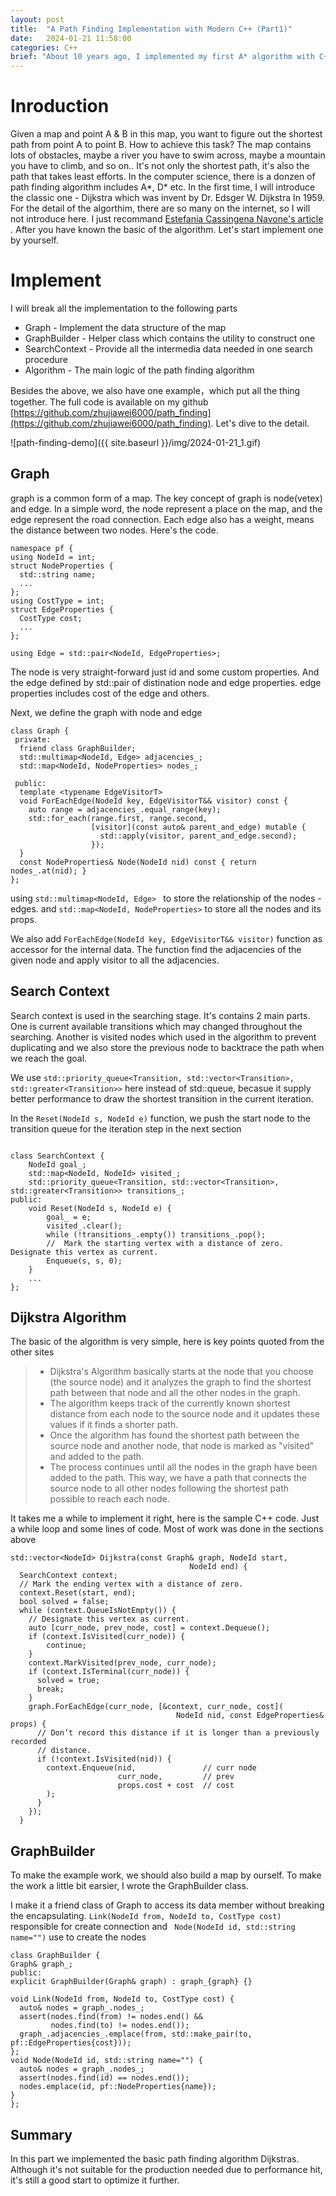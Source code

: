 ```yaml
---
layout: post
title:  "A Path Finding Implementation with Modern C++ (Part1)"
date:   2024-01-21 11:58:00
categories: C++
brief: "About 10 years ago, I implemented my first A* algorithm with C++98 version. Inspiring by Brian Cairl CppCon23 Presentation I try to implement one by myself in modern C++ fashion at my best. Enjoying.."
---
```


# Inroduction
Given a map and point A & B in this map, you want to figure out the shortest path from point A to point B. How to achieve this task? The map contains lots of obstacles, maybe a river you have to swim across, maybe a mountain you have to climb, and so on.. It's not only the shortest path, it's also the path that takes least efforts. In the computer science, there is a donzen of path finding algorithm includes A*, D* etc. In the first time, I will introduce the classic one - Dijkstra which was invent by Dr. Edsger W. Dijkstra In 1959. For the detail of the algorthim, there are so many on the internet, so I will not introduce here. I just recommand [Estefania Cassingena Navone's article](https://www.freecodecamp.org/news/dijkstras-shortest-path-algorithm-visual-introduction)
. After you have known the basic of the algorithm. Let's start implement one by yourself. 


# Implement
I will break all the implementation to the following parts

- Graph - Implement the data structure of the map
- GraphBuilder - Helper class which contains the utility to construct one 
- SearchContext - Provide all the intermedia data needed in one search procedure
- Algorithm - The main logic of the path finding algorithm

Besides the above, we also have one example，which put all the thing together. The full code is available on my github [https://github.com/zhujiawei6000/path_finding](https://github.com/zhujiawei6000/path_finding). Let's dive to the detail.

![path-finding-demo]({{ site.baseurl }}/img/2024-01-21_1.gif)

## Graph

graph is a common form of a map. The key concept of graph is node(vetex) and edge. In a simple word, the node represent a place on the map, and the edge represent the road connection. Each edge also has a weight, means the distance between two nodes. Here's the code.
```
namespace pf {
using NodeId = int;
struct NodeProperties {
  std::string name;
  ...
};
using CostType = int;
struct EdgeProperties {
  CostType cost;
  ...
};

using Edge = std::pair<NodeId, EdgeProperties>;
```
The node is very straight-forward just id and some custom properties. And the edge defined by std::pair of distination node and edge properties. edge properties includes cost of the edge and others.

Next, we define the graph with node and edge

```
class Graph {
 private:
  friend class GraphBuilder;
  std::multimap<NodeId, Edge> adjacencies_;
  std::map<NodeId, NodeProperties> nodes_;

 public:
  template <typename EdgeVisitorT>
  void ForEachEdge(NodeId key, EdgeVisitorT&& visitor) const {
    auto range = adjacencies_.equal_range(key);
    std::for_each(range.first, range.second,
                  [visitor](const auto& parent_and_edge) mutable {
                    std::apply(visitor, parent_and_edge.second);
                  });
  }
  const NodeProperties& Node(NodeId nid) const { return nodes_.at(nid); }
};
```

  using ```std::multimap<NodeId, Edge> ``` to store the relationship of the nodes - edges. and ```std::map<NodeId, NodeProperties>``` to store all the nodes and its props.
  
We also add ```ForEachEdge(NodeId key, EdgeVisitorT&& visitor)``` function as accessor for the internal data. The function find the adjacencies of the given node and apply visitor to all the adjacencies.

## Search Context
Search context is used in the searching stage. It's contains 2 main parts. One is current available transitions which may changed throughout the searching. Another is visited nodes which used in the algorithm to prevent duplicating and we also store the previous node to backtrace the path when we reach the goal.

We use ```std::priority_queue<Transition, std::vector<Transition>, std::greater<Transition>>``` here instead of std::queue, becasue it supply better performance to draw the shortest transition in the current iteration.


In the ```Reset(NodeId s, NodeId e)``` function, we push the start node to the transition queue for the iteration step in the next section
```

class SearchContext {
    NodeId goal_;
    std::map<NodeId, NodeId> visited_;
    std::priority_queue<Transition, std::vector<Transition>, std::greater<Transition>> transitions_;
public:
    void Reset(NodeId s, NodeId e) {
        goal_ = e;
        visited_.clear();
        while (!transitions_.empty()) transitions_.pop();
        //  Mark the starting vertex with a distance of zero. Designate this vertex as current.
        Enqueue(s, s, 0);
    }
    ...
};
```

## Dijkstra Algorithm

The basic of the algorithm is very simple, here is key points quoted from the other sites
> - Dijkstra's Algorithm basically starts at the node that you choose (the source node) and it analyzes the graph to find the shortest path between that node and all the other nodes in the graph.
> - The algorithm keeps track of the currently known shortest distance from each node to the source node and it updates these values if it finds a shorter path.
> - Once the algorithm has found the shortest path between the source node and another node, that node is marked as "visited" and added to the path.
>- The process continues until all the nodes in the graph have been added to the path. This way, we have a path that connects the source node to all other nodes following the shortest path possible to reach each node.

It takes me a while to implement it right, here is the sample C++ code. Just a while loop and some lines of code. Most of work was done in the sections above

```
std::vector<NodeId> Dijkstra(const Graph& graph, NodeId start,
                                        NodeId end) {
  SearchContext context;
  // Mark the ending vertex with a distance of zero.
  context.Reset(start, end);
  bool solved = false;
  while (context.QueueIsNotEmpty()) {
    // Designate this vertex as current.
    auto [curr_node, prev_node, cost] = context.Dequeue();
    if (context.IsVisited(curr_node)) {
        continue;
    }
    context.MarkVisited(prev_node, curr_node);
    if (context.IsTerminal(curr_node)) {
      solved = true;
      break;
    }
    graph.ForEachEdge(curr_node, [&context, curr_node, cost](
                                     NodeId nid, const EdgeProperties& props) {
      // Don’t record this distance if it is longer than a previously recorded
      // distance.
      if (!context.IsVisited(nid)) {
        context.Enqueue(nid,               // curr node
                        curr_node,         // prev
                        props.cost + cost  // cost
        );
      }
    });
  }
  ```

## GraphBuilder

  To make the example work, we should also build a map by ourself. To make the work a little bit earsier, I wrote the GraphBuilder class.

  I make it a friend class of Graph to access its data member without breaking the encapsulating. ```Link(NodeId from, NodeId to, CostType cost)``` responsible for create connection and ``` Node(NodeId id, std::string name="")``` use to create the nodes

  ```
class GraphBuilder {
  Graph& graph_;
public:
  explicit GraphBuilder(Graph& graph) : graph_{graph} {}

  void Link(NodeId from, NodeId to, CostType cost) {
    auto& nodes = graph_.nodes_;
    assert(nodes.find(from) != nodes.end() &&
           nodes.find(to) != nodes.end());
    graph_.adjacencies_.emplace(from, std::make_pair(to, pf::EdgeProperties{cost}));
  };
  void Node(NodeId id, std::string name="") {
    auto& nodes = graph_.nodes_;
    assert(nodes.find(id) == nodes.end());
    nodes.emplace(id, pf::NodeProperties{name});
  }
};
```

## Summary
In this part we implemented the basic path finding algorithm Dijkstras. Although it's not suitable for the production needed due to performance hit, it's still a good start to optimize it further.

